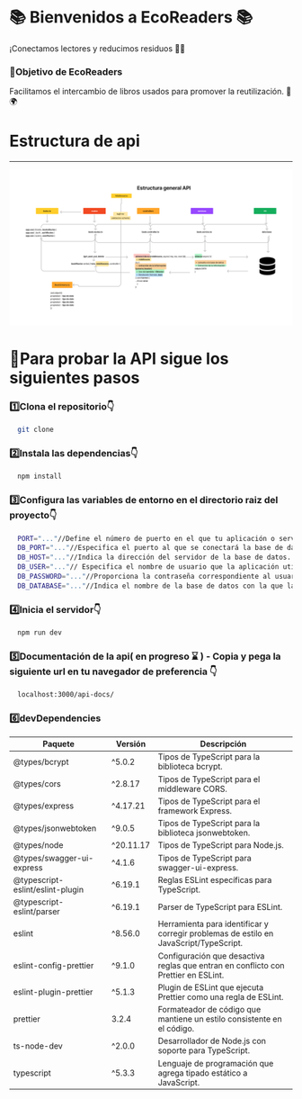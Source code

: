 # 📚 Bienvenidos a EcoReaders 📚

¡Conectamos lectores y reducimos residuos 🌱📖

### 🚀Objetivo de EcoReaders

Facilitamos el intercambio de libros usados para promover la reutilización. 🔄🌍

# Estructura de api

---

![Estructura general API](./src/assets/estructura-api.jpg)

# 🚀Para probar la API sigue los siguientes pasos

### 1️⃣Clona el repositorio👇

```bash
  git clone

```

### 2️⃣Instala las dependencias👇

```bash
  npm install

```

### 3️⃣Configura las variables de entorno en el directorio raiz del proyecto👇

```bash
  PORT="..."//Define el número de puerto en el que tu aplicación o servidor web estará escuchando
  DB_PORT="..."//Especifica el puerto al que se conectará la base de datos.
  DB_HOST="..."//Indica la dirección del servidor de la base de datos. "localhost"
  DB_USER="..."// Especifica el nombre de usuario que la aplicación utilizará para conectarse a la base de datos
  DB_PASSWORD="..."//Proporciona la contraseña correspondiente al usuario de la base de datos.
  DB_DATABASE="..."//Indica el nombre de la base de datos con la que la aplicación interactuará.

```

### 4️⃣Inicia el servidor👇

```bash
  npm run dev

```

### 5️⃣Documentación de la api( en progreso ⌛ ) - Copia y pega la siguiente url en tu navegador de preferencia 👇

```bash
  localhost:3000/api-docs/

```

### 6️⃣devDependencies

| Paquete                          | Versión   | Descripción                                                                           |
| -------------------------------- | --------- | ------------------------------------------------------------------------------------- |
| @types/bcrypt                    | ^5.0.2    | Tipos de TypeScript para la biblioteca bcrypt.                                        |
| @types/cors                      | ^2.8.17   | Tipos de TypeScript para el middleware CORS.                                          |
| @types/express                   | ^4.17.21  | Tipos de TypeScript para el framework Express.                                        |
| @types/jsonwebtoken              | ^9.0.5    | Tipos de TypeScript para la biblioteca jsonwebtoken.                                  |
| @types/node                      | ^20.11.17 | Tipos de TypeScript para Node.js.                                                     |
| @types/swagger-ui-express        | ^4.1.6    | Tipos de TypeScript para swagger-ui-express.                                          |
| @typescript-eslint/eslint-plugin | ^6.19.1   | Reglas ESLint específicas para TypeScript.                                            |
| @typescript-eslint/parser        | ^6.19.1   | Parser de TypeScript para ESLint.                                                     |
| eslint                           | ^8.56.0   | Herramienta para identificar y corregir problemas de estilo en JavaScript/TypeScript. |
| eslint-config-prettier           | ^9.1.0    | Configuración que desactiva reglas que entran en conflicto con Prettier en ESLint.    |
| eslint-plugin-prettier           | ^5.1.3    | Plugin de ESLint que ejecuta Prettier como una regla de ESLint.                       |
| prettier                         | 3.2.4     | Formateador de código que mantiene un estilo consistente en el código.                |
| ts-node-dev                      | ^2.0.0    | Desarrollador de Node.js con soporte para TypeScript.                                 |
| typescript                       | ^5.3.3    | Lenguaje de programación que agrega tipado estático a JavaScript.                     |
